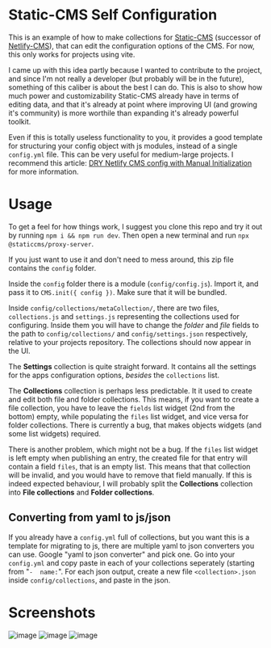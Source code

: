 # Static-CMS Self Configuration

This is an example of how to make collections for [Static-CMS](https://github.com/StaticJsCMS/static-cms) (successor of [Netlify-CMS](https://github.com/netlify/netlify-cms)), that can edit the configuration options of the CMS. For now, this only works for projects using vite.

I came up with this idea partly because I wanted to contribute to the project, and since I'm not really a developer (but probably will be in the future), something of this caliber is about the best I can do. This is also to show how much power and customizability Static-CMS already have in terms of editing data, and that it's already at point where improving UI (and growing it's community) is more worthile than expanding it's already powerful toolkit.

Even if this is totally useless functionality to you, it provides a good template for structuring your config object with js modules, instead of a single `config.yml` file. This can be very useful for medium-large projects. I recommend this article: [DRY Netlify CMS config with Manual Initialization](https://mrkaluzny.com/blog/dry-netlify-cms-config-with-manual-initialization/) for more information.

# Usage

To get a feel for how things work, I suggest you clone this repo and try it out by running `npm i && npm run dev`. Then open a new terminal and run `npx @staticcms/proxy-server`.

If you just want to use it and don't need to mess around, this zip file contains the `config` folder. 

Inside the `config` folder there is a module (`config/config.js`). Import it, and pass it to `CMS.init({ config })`. Make sure that it will be bundled.

Inside `config/collections/metaCollection/`, there are two files, `collections.js` and `settings.js` representing the collections used for configuring. Inside them you will have to change the _folder_ and _file_ fields to the path to `config/collections/` and `config/settings.json` respectively, relative to your projects repository. The collections should now appear in the UI.

The **Settings** collection is quite straight forward. It contains all the settings for the apps configuration options, _besides_ the `collections` list.

The **Collections** collection is perhaps less predictable. It it used to create and edit both file and folder collections. This means, if you want to create a file collection, you have to leave the `fields` list widget (2nd from the bottom) empty, while populating the `files` list widget, and vice versa for folder collections. There is currently a bug, that makes objects widgets (and some list widgets) required.

There is another problem, which might not be a bug. If the `files` list widget is left empty when publishing an entry, the created file for that entry will contain a field `files`, that is an empty list. This means that that collection will be invalid, and you would have to remove that field manually. If this is indeed expected behaviour, I will probably split the **Collections** collection into **File collections** and **Folder collections**.

## Converting from yaml to js/json

If you already have a `config.yml` full of collections, but you want this is a template for migrating to js, there are multiple yaml to json converters you can use. Google "yaml to json converter" and pick one. Go into your `config.yml` and copy paste in each of your collections seperately (starting from "`-  name:`". For each json output, create a new file `<collection>.json` inside `config/collections`, and paste in the json.

# Screenshots
![image](https://user-images.githubusercontent.com/75796723/213933613-bb281f12-036b-4a41-bfb1-589687a25949.png)
![image](https://user-images.githubusercontent.com/75796723/213933652-8bf8916f-92d7-4b87-92e1-e1944f8dfe46.png)
![image](https://user-images.githubusercontent.com/75796723/213933664-d9c56828-76cb-4730-a6da-f7f0f91fa286.png)

